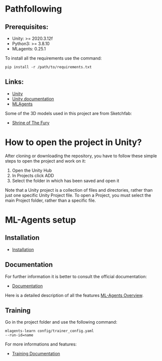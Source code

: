 # Pathfollowing

## Prerequisites:

* Unity: >= 2020.3.12f
* Python3: >= 3.8.10
* MLagents: 0.25.1 

To install all the requirements use the command:

<code>pip install -r /path/to/requirements.txt</code>

## Links:

* [Unity](https://unity.com/download)
* [Unity documentation](https://docs.unity3d.com/Manual/index.html)
* [MLAgents](https://github.com/Unity-Technologies/ml-agents)

Some of the 3D models used in this project are from Sketchfab:

* [Shrine of The Fury](https://sketchfab.com/3d-models/chevrolet-corvette-1980-different-colours-7e428bdb3ab54b4e9ac610e545fd9d03)

# How to open the project in Unity?

After cloning or downloading the repository, you have to follow these simple steps to open the project and work on it:

1. Open the Unity Hub 
2. In Projects click ADD 
3. Select the folder in which has been saved and open it

Note that a Unity project is a collection of files and directories, rather than just one specific Unity Project file. To open a Project, you must select the main Project folder, rather than a specific file.

# ML-Agents setup

## Installation

* [Installation](https://github.com/Unity-Technologies/ml-agents/blob/release_18_docs/docs/Installation.md)

## Documentation

For further information it is better to consult the official documentation:
* [Documentation](https://github.com/Unity-Technologies/ml-agents/blob/release_18_docs/docs/Readme.md) 

Here is a detailed description of all the features [ML-Agents Overview](https://github.com/Unity-Technologies/ml-agents/blob/main/docs/ML-Agents-Overview.md). 


## Training 

Go in the project folder and use the following command:

<code>mlagents-learn config/trainer_config.yaml --run-id=name</code>

For more informations and features:
* [Training Documentation](https://github.com/Unity-Technologies/ml-agents/blob/release_18_docs/docs/Training-ML-Agents.md)
